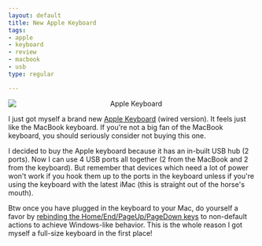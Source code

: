 ```yaml
--- 
layout: default
title: New Apple Keyboard
tags: 
- apple
- keyboard
- review
- macbook
- usb
type: regular

---
```

<p><img src="http://myskitch.com/harish_mallipeddi/apple_wired_aluminium_keyboard-20070904-015236.jpg" style="margin: 0pt auto 10px; display: block; text-align: center;" title="Apple Keyboard" /></p>

<p>I just got myself a brand new <a href="http://www.apple.com/keyboard/">Apple Keyboard</a> (wired version). It feels just like the MacBook keyboard. If you're not a big fan of the MacBook keyboard, you should seriously consider not buying this one. </p>

<p>I decided to buy the Apple keyboard because it has an in-built USB hub (2 ports). Now I can use 4 USB ports all together (2 from the MacBook and 2 from the keyboard). But remember that devices which need a lot of power won't work if you hook them up to the ports in the keyboard unless if you're using the keyboard with the latest iMac (this is straight out of the horse's mouth).</p>

<p>Btw once you have plugged in the keyboard to your Mac, do yourself a favor by <a href="http://macromates.com/blog/2005/key-bindings-for-switchers/">rebinding the Home/End/PageUp/PageDown keys</a> to non-default actions to achieve Windows-like behavior. This is the whole reason I got myself a full-size keyboard in the first place! </p>
